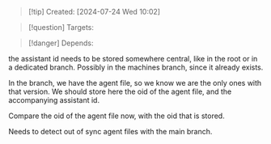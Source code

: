 
>[!tip] Created: [2024-07-24 Wed 10:02]

>[!question] Targets: 

>[!danger] Depends: 

the assistant id needs to be stored somewhere central, like in the root or in a dedicated branch.
Possibly in the machines branch, since it already exists.

In the branch, we have the agent file, so we know we are the only ones with that version.
We should store here the oid of the agent file, and the accompanying assistant id.

Compare the oid of the agent file now, with the oid that is stored.

Needs to detect out of sync agent files with the main branch.